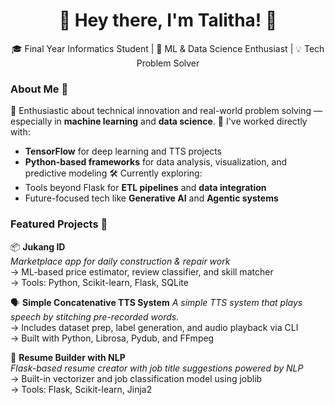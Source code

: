 <h1 align="center">👋 Hey there, I'm Talitha! 🐝</h1>
<p align="center">
  🎓 Final Year Informatics Student | 🤖 ML & Data Science Enthusiast | 💡 Tech Problem Solver
</p>

### About Me 🌟
🚀 Enthusiastic about technical innovation and real-world problem solving — especially in **machine learning** and **data science**.
🧠 I've worked directly with:
- **TensorFlow** for deep learning and TTS projects
- **Python-based frameworks** for data analysis, visualization, and predictive modeling
🛠️ Currently exploring:
- Tools beyond Flask for **ETL pipelines** and **data integration**
- Future-focused tech like **Generative AI** and **Agentic systems**

### Featured Projects 🔧
📦 **Jukang ID**  
*Marketplace app for daily construction & repair work*  
→ ML-based price estimator, review classifier, and skill matcher  
→ Tools: Python, Scikit-learn, Flask, SQLite

🗣️ **Simple Concatenative TTS System** 
*A simple TTS system that plays speech by stitching pre-recorded words.*  
→ Includes dataset prep, label generation, and audio playback via CLI  
→ Built with Python, Librosa, Pydub, and FFmpeg  

📄 **Resume Builder with NLP**  
*Flask-based resume creator with job title suggestions powered by NLP*  
→ Built-in vectorizer and job classification model using joblib  
→ Tools: Flask, Scikit-learn, Jinja2
